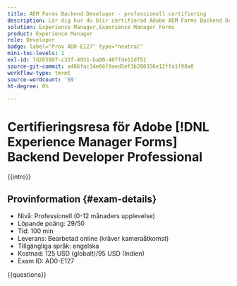 ```yaml
---
title: AEM Forms Backend Developer - professionell certifiering
description: Lär dig hur du blir certifierad Adobe AEM Forms Backend Developer Professional.
solution: Experience Manager,Experience Manager Forms
product: Experience Manager
role: Developer
badge: label="Prov AD0-E127" type="neutral"
mini-toc-levels: 1
exl-id: 7d265887-c32f-4931-ba80-40ffde12df51
source-git-commit: a406fac14e66f8aed5ef3b288356e12ffa1f98a0
workflow-type: tm+mt
source-wordcount: '59'
ht-degree: 0%

---
```


# Certifieringsresa för Adobe [!DNL Experience Manager Forms] Backend Developer Professional

{{intro}}

## Provinformation {#exam-details}

* Nivå: Professionell (0-12 månaders upplevelse)
* Löpande poäng: 29/50
* Tid: 100 min
* Leverans: Bearbetad online (kräver kameraåtkomst)
* Tillgängliga språk: engelska
* Kostnad: 125 USD (globalt)/95 USD (Indien)
* Exam ID: AD0-E127

{{questions}}
